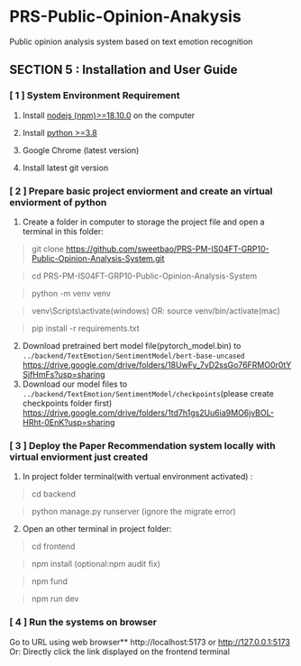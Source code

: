 # PRS-Public-Opinion-Anakysis
Public opinion analysis system based on text emotion recognition








## SECTION 5 : Installation and User Guide

### [ 1 ] System Environment Requirement

1. Install [nodejs (npm)>=18.10.0](https://nodejs.org/en/download/) on the computer

2. Install [python >=3.8](https://www.python.org/downloads/)

3. Google Chrome (latest version)

4. Install latest git version


### [ 2 ] Prepare basic project enviorment and create an virtual enviorment of python

1. Create a folder in computer to storage the project file and open a terminal in this folder:
 >git clone https://github.com/sweetbao/PRS-PM-IS04FT-GRP10-Public-Opinion-Analysis-System.git
 
 >cd PRS-PM-IS04FT-GRP10-Public-Opinion-Analysis-System
 
 >python -m venv venv
 
 >venv\Scripts\activate(windows) OR: source venv/bin/activate(mac)
 
 >pip install -r requirements.txt
 
2. Download pretrained bert model file(pytorch_model.bin) to `../backend/TextEmotion/SentimentModel/bert-base-uncased`
    https://drive.google.com/drive/folders/18UwFy_7vD2ssGo76FRMO0r0tYSjfHmFs?usp=sharing
3. Download our model files to `../backend/TextEmotion/SentimentModel/checkpoints`(please create checkpoints folder first)
    https://drive.google.com/drive/folders/1td7h1gs2Uu6ia9MO6jvBOL-HRht-0EnK?usp=sharing


### [ 3 ] Deploy the Paper Recommendation system locally with virtual enviorment just created

1. In project folder terminal(with vertual environment activated) : 
 >cd backend
 
 >python manage.py runserver (ignore the migrate error)
 
2. Open an other terminal in project folder:
 >cd frontend
 
 >npm install (optional:npm audit fix)
 
 >npm fund 
 
 >npm run dev

### [ 4 ] Run the systems on browser
Go to URL using web browser** http://localhost:5173 or http://127.0.0.1:5173
Or: Directly click the link displayed on the frontend terminal
